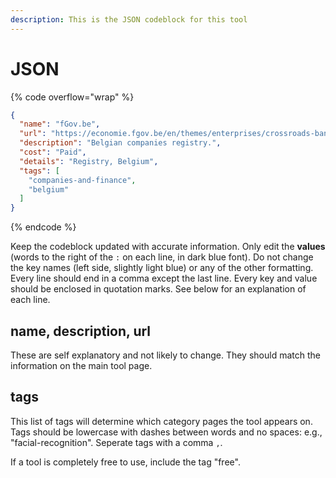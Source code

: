 ```yaml
---
description: This is the JSON codeblock for this tool
---
```


# JSON

{% code overflow="wrap" %}
```json
{
  "name": "fGov.be",
  "url": "https://economie.fgov.be/en/themes/enterprises/crossroads-bank-enterprises/services-everyone/cbe-public-search",
  "description": "Belgian companies registry.",
  "cost": "Paid",
  "details": "Registry, Belgium",
  "tags": [
    "companies-and-finance",
    "belgium"
  ]
}
```
{% endcode %}

Keep the codeblock updated with accurate information. Only edit the **values** (words to the right of the `:` on each line, in dark blue font). Do not change the key names (left side, slightly light blue) or any of the other formatting. Every line should end in a comma except the last line. Every key and value should be enclosed in quotation marks. See below for an explanation of each line.&#x20;

## name, description, url

These are self explanatory and not likely to change. They should match the information on the main tool page.

## tags

This list of tags will determine which category pages the tool appears on. Tags should be lowercase with dashes between words and no spaces: e.g., "facial-recognition". Seperate tags with a comma `,`.

If a tool is completely free to use, include the tag "free".

